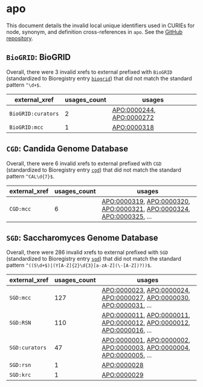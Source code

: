 # apo

This document details the invalid local unique identifiers used in CURIEs
for node, synonym, and definition cross-references in `apo`. See the [GitHub repository](https://github.com/obophenotype/ascomycete-phenotype-ontology).


## `BioGRID`: BioGRID

Overall, there were 3 invalid
xrefs to external prefixed with `BioGRID` (standardized to Bioregistry
entry [`biogrid`](https://bioregistry.io/biogrid)) that
did not match the standard pattern `^\d+$`.

| external_xref      |   usages_count | usages                                                                                               |
|--------------------|----------------|------------------------------------------------------------------------------------------------------|
| `BioGRID:curators` |              2 | [APO:0000244](https://bioregistry.io/APO:0000244), [APO:0000272](https://bioregistry.io/APO:0000272) |
| `BioGRID:mcc`      |              1 | [APO:0000318](https://bioregistry.io/APO:0000318)                                                    |

## `CGD`: Candida Genome Database

Overall, there were 6 invalid
xrefs to external prefixed with `CGD` (standardized to Bioregistry
entry [`cgd`](https://bioregistry.io/cgd)) that
did not match the standard pattern `^CAL\d{7}$`.

| external_xref   |   usages_count | usages                                                                                                                                                                                                                                                             |
|-----------------|----------------|--------------------------------------------------------------------------------------------------------------------------------------------------------------------------------------------------------------------------------------------------------------------|
| `CGD:mcc`       |              6 | [APO:0000319](https://bioregistry.io/APO:0000319), [APO:0000320](https://bioregistry.io/APO:0000320), [APO:0000321](https://bioregistry.io/APO:0000321), [APO:0000324](https://bioregistry.io/APO:0000324), [APO:0000325](https://bioregistry.io/APO:0000325), ... |

## `SGD`: Saccharomyces Genome Database

Overall, there were 286 invalid
xrefs to external prefixed with `SGD` (standardized to Bioregistry
entry [`sgd`](https://bioregistry.io/sgd)) that
did not match the standard pattern `^((S\d+$)|(Y[A-Z]{2}\d{3}[a-zA-Z](\-[A-Z])?))$`.

| external_xref   |   usages_count | usages                                                                                                                                                                                                                                                             |
|-----------------|----------------|--------------------------------------------------------------------------------------------------------------------------------------------------------------------------------------------------------------------------------------------------------------------|
| `SGD:mcc`       |            127 | [APO:0000023](https://bioregistry.io/APO:0000023), [APO:0000024](https://bioregistry.io/APO:0000024), [APO:0000027](https://bioregistry.io/APO:0000027), [APO:0000030](https://bioregistry.io/APO:0000030), [APO:0000031](https://bioregistry.io/APO:0000031), ... |
| `SGD:RSN`       |            110 | [APO:0000011](https://bioregistry.io/APO:0000011), [APO:0000011](https://bioregistry.io/APO:0000011), [APO:0000012](https://bioregistry.io/APO:0000012), [APO:0000012](https://bioregistry.io/APO:0000012), [APO:0000016](https://bioregistry.io/APO:0000016), ... |
| `SGD:curators`  |             47 | [APO:0000001](https://bioregistry.io/APO:0000001), [APO:0000002](https://bioregistry.io/APO:0000002), [APO:0000003](https://bioregistry.io/APO:0000003), [APO:0000004](https://bioregistry.io/APO:0000004), [APO:0000005](https://bioregistry.io/APO:0000005), ... |
| `SGD:rsn`       |              1 | [APO:0000028](https://bioregistry.io/APO:0000028)                                                                                                                                                                                                                  |
| `SGD:krc`       |              1 | [APO:0000029](https://bioregistry.io/APO:0000029)                                                                                                                                                                                                                  |


